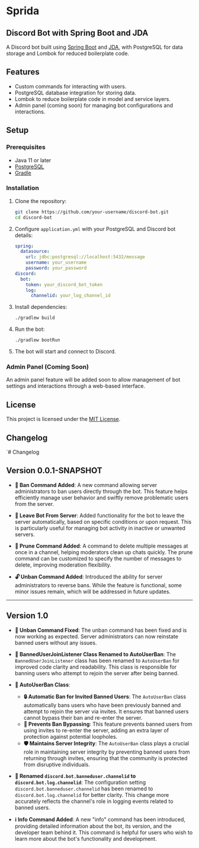 # Sprida
## Discord Bot with Spring Boot and JDA

A Discord bot built using [Spring Boot](https://spring.io/projects/spring-boot) and [JDA](https://github.com/DV8FromTheWorld/JDA), with PostgreSQL for data storage and Lombok for reduced boilerplate code.

## Features

- Custom commands for interacting with users.
- PostgreSQL database integration for storing data.
- Lombok to reduce boilerplate code in model and service layers.
- Admin panel (coming soon) for managing bot configurations and interactions.

## Setup

### Prerequisites

- Java 11 or later
- [PostgreSQL](https://www.postgresql.org/)
- [Gradle](https://gradle.org/)

### Installation

1. Clone the repository:

   ```bash
   git clone https://github.com/your-username/discord-bot.git
   cd discord-bot
   ```

2. Configure `application.yml` with your PostgreSQL and Discord bot details:

   ```yaml
   spring:
     datasource:
       url: jdbc:postgresql://localhost:5432/message
       username: your_username
       password: your_password
   discord:
     bot:
       token: your_discord_bot_token
       log:
         channelid: your_log_channel_id
   ```

3. Install dependencies:

   ```bash
   ./gradlew build
   ```

4. Run the bot:

   ```bash
   ./gradlew bootRun
   ```

5. The bot will start and connect to Discord.

### Admin Panel (Coming Soon)

An admin panel feature will be added soon to allow management of bot settings and interactions through a web-based interface.

## License

This project is licensed under the [MIT License](https://opensource.org/licenses/MIT).

## Changelog


`# Changelog

## Version 0.0.1-SNAPSHOT

- **🚫 Ban Command Added**: A new command allowing server administrators to ban users directly through the bot. This feature helps efficiently manage user behavior and swiftly remove problematic users from the server.

- **🚪 Leave Bot From Server**: Added functionality for the bot to leave the server automatically, based on specific conditions or upon request. This is particularly useful for managing bot activity in inactive or unwanted servers.

- **🧹 Prune Command Added**: A command to delete multiple messages at once in a channel, helping moderators clean up chats quickly. The prune command can be customized to specify the number of messages to delete, improving moderation flexibility.

- **🔓 Unban Command Added**: Introduced the ability for server administrators to reverse bans. While the feature is functional, some minor issues remain, which will be addressed in future updates.

---

## Version 1.0

- **🔧 Unban Command Fixed**: The unban command has been fixed and is now working as expected. Server administrators can now reinstate banned users without any issues.

- **🔄 BannedUserJoinListener Class Renamed to AutoUserBan**: The `BannedUserJoinListener` class has been renamed to `AutoUserBan` for improved code clarity and readability. This class is responsible for banning users who attempt to rejoin the server after being banned.

- **🚫 AutoUserBan Class**:
   - **🔒 Automatic Ban for Invited Banned Users**: The `AutoUserBan` class automatically bans users who have been previously banned and attempt to rejoin the server via invites. It ensures that banned users cannot bypass their ban and re-enter the server.
   - **🚫 Prevents Ban Bypassing**: This feature prevents banned users from using invites to re-enter the server, adding an extra layer of protection against potential loopholes.
   - **🛡️ Maintains Server Integrity**: The `AutoUserBan` class plays a crucial role in maintaining server integrity by preventing banned users from returning through invites, ensuring that the community is protected from disruptive individuals.

- **📜 Renamed `discord.bot.banneduser.channelid` to `discord.bot.log.channelid`**: The configuration setting `discord.bot.banneduser.channelid` has been renamed to `discord.bot.log.channelid` for better clarity. This change more accurately reflects the channel's role in logging events related to banned users.

- **ℹ️ Info Command Added**: A new "info" command has been introduced, providing detailed information about the bot, its version, and the developer team behind it. This command is helpful for users who wish to learn more about the bot's functionality and development.
  